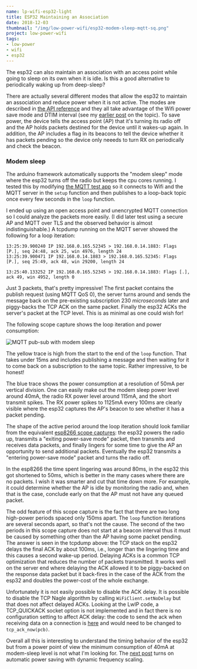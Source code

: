 ```yaml
---
name: lp-wifi-esp32-light
title: ESP32 Maintaining an Association
date: 2018-12-03
thumbnail: "/img/low-power-wifi/esp32-modem-sleep-mqtt-sq.png"
project: low-power-wifi
tags:
- low-power
- wifi
- esp32
---
```


The esp32 can also maintain an association with an access point while going to sleep on
its own when it is idle. Is this a good alternative to periodically waking up from deep-sleep?<!--more-->

There are actually several different modes that allow the esp32 to maintain an association and
reduce power when it is not active. The modes are described in
[the API reference](https://docs.espressif.com/projects/esp-idf/en/latest/api-reference/system/power_management.html)
and they all take advantage of the Wifi power save mode and DTIM
interval (see my [earlier post](/2018/lp-wifi-association) on the topic).
To save power, the device tells the access point (AP) that it's turning its radio off
and the AP holds packets destined for the device until it wakes-up again.
In addition, the AP includes a flag in its
beacons to tell the device whether it has packets pending so the device only neeeds to turn RX on
periodically and check the beacon.

### Modem sleep

The arduino framework automatically supports the "modem sleep" mode where the esp32 turns off
the radio but keeps the cpu cores running.
I tested this by modifying [the MQTT test
app](https://github.com/tve/low-power-wifi/esp32-light-sleep-mqtt)
so it connects to Wifi and the MQTT server in the
`setup` function and then publishes to a loop-back topic once every few seconds in the `loop`
function.

I ended up using an open access point and unencrypted MQTT connection so I could analyze the packets
more easily. (I did later test using a secure AP and MQTT over TLS and the observed behavior is almost
indistinguishable.)
A tcpdump running on the MQTT server showed the following for a loop iteration:

```
13:25:39.900240 IP 192.168.0.165.52345 > 192.168.0.14.1883: Flags [P.], seq 24:48, ack 25, win 4976, length 24
13:25:39.900471 IP 192.168.0.14.1883 > 192.168.0.165.52345: Flags [P.], seq 25:49, ack 48, win 29200, length 24

13:25:40.133252 IP 192.168.0.165.52345 > 192.168.0.14.1883: Flags [.], ack 49, win 4952, length 0
```

Just 3 packets, that's pretty impressive! The first packet contains the publish request (using MQTT QoS 0), the
server turns around and sends the message back on the pre-existing subscription 230 _microseconds_
later and piggy-backs the TCP ACK on the same packet. Finally the esp32 ACKs the server's packet at
the TCP level. This is as minimal as one could wish for!

The following scope capture shows the loop iteration and power consumption:

![MQTT pub-sub with modem sleep](/img/low-power-wifi/esp32-modem-sleep-mqtt.png)

The yellow trace is high from the start to the end of the `loop` function.
That takes under 15ms and includes publishing a message and then waiting for it to come back on a
subscription to the same topic.
Rather impressive, to be honest!

The blue trace shows the power consumption at a resolution of 50mA per vertical division. One can
easily make out the modem sleep power level around 40mA, the radio RX power level around 115mA,
and the short transmit spikes. The RX power spikes to 1125mA every 100ms are clearly visible where the
esp32 captures the AP's beacon to see whether it has a packet pending.

The shape of the active period around the loop iteration should look familiar from the equivalent
[esp8266 scope captures](/2018/lp-wifi-esp8266-assoc#wake-cycle-activity):
the esp32 powers the radio up, transmits
a "exiting power-save mode" packet, then transmits and receives data packets, and finally lingers for some
time to give the AP an opportunity to send additional packets. Eventually the esp32 transmits a
"entering power-save mode" packet and turns the radio off.

In the esp8266 the time spent lingering was around 80ms, in the esp32 this got shortened to 50ms,
which is better in the many cases where there are no packets. I wish it was smarter and cut that
time down more. For example, it could determine whether the AP is idle by monitoring the radio and,
when that is the case, conclude early on that the AP must not have any queued packet.

The odd feature of this scope capture is the fact that there are two long high-power periods
spaced only 150ms apart.
The `loop` function iterations are several seconds apart, so that's not the cause.
The second of the two periods in this scope capture does not start at a beacon interval thus it
must be caused by something other than the AP having some packet pending.
The answer is seen in the tcpdump above: the TCP stack on
the esp32 delays the final ACK by about 100ms, i.e., longer than the lingering time and this causes
a second wake-up period. Delaying ACKs
is a common TCP optimization that reduces the number of packets transmitted. It works well on the
server end where delaying the ACK allowed it to be piggy-backed on the response data packet but it
back-fires in the case of the ACK from the esp32 and doubles the power-cost of the whole exchange.

Unfortunately it is not easily possible to disable the ACK delay. It is possible to disable
the TCP Nagle algorithm by calling `WiFiClient.setNoDelay` but that does not affect delayed ACKs.
Looking at the LwIP code, a TCP_QUICKACK socket option is not implemented and in fact
there is no configuration setting to affect ACK delay: the code to send the ack when receiving
data on a connection is
[here](https://github.com/espressif/esp-lwip/blob/046fadde072b5fca94bea84c16cce5ecbfd6948e/src/core/tcp_in.c#L1541)
and would need to be changed to `tcp_ack_now(pcb)`.

Overall all this is interesting to understand the timing behavior of the esp32 but from a power
point of view the minimum consumption of 40mA at modem-sleep level is not what I'm looking for.
The [next post](/2018/lp-wifi-esp32-dfs) turns on automatic power saving with dynamic frequency scaling.

